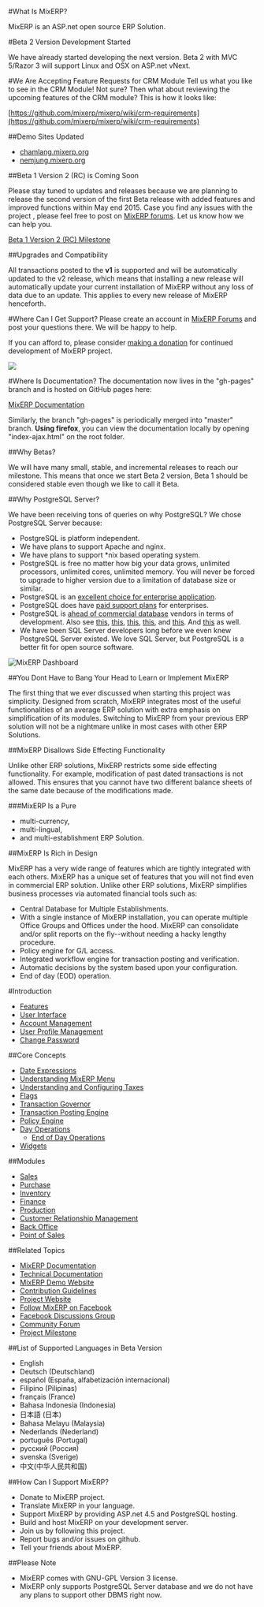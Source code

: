 #What Is MixERP?

MixERP is an ASP.net open source ERP Solution.

#Beta 2 Version Development Started

We have already started developing the next version. Beta 2 with MVC 5/Razor 3 will support Linux and OSX on ASP.net vNext. 

#We Are Accepting Feature Requests for CRM Module
Tell us what you like to see in the CRM Module! Not sure? Then what about reviewing the upcoming features of the CRM module? This is how it looks like:

[https://github.com/mixerp/mixerp/wiki/crm-requirements](https://github.com/mixerp/mixerp/wiki/crm-requirements)

##Demo Sites Updated

* [chamlang.mixerp.org](http://chamlang.mixerp.org)
* [nemjung.mixerp.org](http://nemjung.mixerp.org) 

##Beta 1 Version 2 (RC) is Coming Soon

Please stay tuned to updates and releases because we are planning to release the second version of the first Beta release with added features and improved functions within May end 2015. Case you find any issues with the project , please feel free to post on [MixERP forums](http://mixerp.org/forum). Let us know how we can help you.

[Beta 1 Version 2 (RC) Milestone](https://github.com/mixerp/mixerp/milestones/Beta%201%20Version%202%20%28RC%29)

##Upgrades and Compatibility

All transactions posted to the **v1** is supported and will be automatically updated to the v2 release, which means that installing a new release will automatically update your current installation of MixERP without any loss of data due to an update. This applies to every new release of MixERP henceforth.

#Where Can I Get Support?
Please create an account in [MixERP Forums](http://mixerp.org/forum) and post your questions there. We will be happy to help.

If you can afford to, please consider [making a donation](http://www.mixerp.org/donate) for continued development of MixERP project.

<a href="http://www.mixerp.org/donate"><img src="https://www.paypalobjects.com/en_US/i/btn/btn_donateCC_LG.gif"/></a>


#Where Is Documentation?
The documentation now lives in the "gh-pages" branch and is hosted on GitHub pages here:

[MixERP Documentation](http://docs.mixerp.org)

Similarly, the branch "gh-pages" is periodically merged into "master" branch. **Using firefox**, you can view the documentation locally by opening "index-ajax.html" on the root folder.

##Why Betas?

We will have many small, stable, and incremental releases to reach our milestone. This means that once we start Beta 2 version, Beta 1 should be considered stable even though we like to call it Beta.

##Why PostgreSQL Server?

We have been receiving tons of queries on why PostgreSQL? We chose PostgreSQL Server because:

* PostgreSQL is platform independent.
* We have plans to support Apache and nginx.
* We have plans to support *nix based operating system.
* PostgreSQL is free no matter how big your data grows, unlimited processors, unlimited cores, unlimited memory. You will never be forced to upgrade to higher version due to a limitation of database size or similar.
* PostgreSQL is an [excellent choice for enterprise application](http://www.computerweekly.com/feature/Hot-skills-PostgreSQL).
* PostgreSQL does have [paid support plans](http://www.infoworld.com/article/2617783/open-source-software/the-stealth-success-of-postgresql.html) for enterprises.
* PostgreSQL is [ahead of commercial database](http://www.infoworld.com/article/2608863/nosql/postgresql-ramps-up-its-nosql-game.html) vendors in terms of development. Also see [this](https://wiki.postgresql.org/wiki/What%27s_new_in_PostgreSQL_9.0), [this](https://wiki.postgresql.org/wiki/What%27s_new_in_PostgreSQL_9.1), [this](https://wiki.postgresql.org/wiki/What%27s_new_in_PostgreSQL_9.2), [this](https://wiki.postgresql.org/wiki/What%27s_new_in_PostgreSQL_9.3), and [this](https://wiki.postgresql.org/wiki/What%27s_new_in_PostgreSQL_9.4). And [this](http://www.postgresql.org/docs/9.4/static/release-9-4-1.html) as well.
* We have been SQL Server developers long before we even knew PostgreSQL Server existed. We love SQL Server, but PostgreSQL is a better fit for open source software.

![MixERP Dashboard](http://mixerp.org/images/features/mixerp-dashboard.png)

##You Dont Have to Bang Your Head to Learn or Implement MixERP

The first thing that we ever discussed when starting this project was simplicity. Designed from scratch, MixERP integrates most of the useful functionalities of an average ERP solution with extra emphasis on simplification of its modules. Switching to MixERP from your previous ERP solution will not be a nightmare unlike in most cases with other ERP Solutions.

##MixERP Disallows Side Effecting Functionality

Unlike other ERP solutions, MixERP restricts some side effecting functionality. For example, modification of past dated transactions is not allowed. This ensures that you cannot have two different balance sheets of the same date because of the modifications made. 

###MixERP Is a Pure
* multi-currency,
* multi-lingual, 
* and multi-establishment ERP Solution.

##MixERP Is Rich in Design

MixERP has a very wide range of features which are tightly integrated with each others. MixERP has a unique set of features that you will not find even in commercial ERP solution. Unlike other ERP solutions, MixERP simplifies business processes via automated financial tools such as:

* Central Database for Multiple Establishments.
* With a single instance of MixERP installation, you can operate multiple Office Groups and Offices under the hood. MixERP can consolidate and/or split reports on the fly--without needing a hacky lengthy procedure. 
* Policy engine for G/L access.
* Integrated workflow engine for transaction posting and verification.
* Automatic decisions by the system based upon your configuration.
* End of day (EOD) operation.


#Introduction
 - [Features](http://docs.mixerp.org/documentation/features)
 - [User Interface](http://docs.mixerp.org/documentation/user-interface)
 - [Account Management](http://docs.mixerp.org/documentation/account-management)
  - [User Profile Management](http://docs.mixerp.org/documentation/profile-management)
  - [Change Password](http://docs.mixerp.org/documentation/change-password)

##Core Concepts
- [Date Expressions](http://docs.mixerp.org/documentation/date-expressions)
- [Understanding MixERP Menu](http://docs.mixerp.org/documentation/understanding-menu)
- [Understanding and Configuring Taxes](http://docs.mixerp.org/documentation/understanding-and-configuring-taxes)
- [Flags](http://docs.mixerp.org/documentation/flags)
- [Transaction Governor](http://docs.mixerp.org/documentation/transaction-governor)
 - [Transaction Posting Engine](http://docs.mixerp.org/documentation/transaction-posting-engine)
 - [Policy Engine](http://docs.mixerp.org/documentation/policy-engine)
 - [Day Operations](http://docs.mixerp.org/documentation/day-operations)
    - [End of Day Operations](http://docs.mixerp.org/documentation/eod-operations)
- [Widgets](http://docs.mixerp.org/documentation/widgets)

##Modules
- [Sales](http://docs.mixerp.org/documentation/sales)
- [Purchase](http://docs.mixerp.org/documentation/purchase)
- [Inventory](http://docs.mixerp.org/documentation/inventory)
- [Finance](http://docs.mixerp.org/documentation/finance)
- [Production](http://docs.mixerp.org/documentation/production)
- [Customer Relationship Management](http://docs.mixerp.org/documentation/crm)
- [Back Office](http://docs.mixerp.org/documentation/back-office)
- [Point of Sales](http://docs.mixerp.org/documentation/point-of-sales)

##Related Topics
* [MixERP Documentation](http://docs.mixerp.org)
* [Technical Documentation](http://docs.mixerp.org/documentation/technical-documentation)
* <a href="http://demo.mixerp.org" target="_blank">MixERP Demo Website</a>
* [Contribution Guidelines](http://docs.mixerp.org/documentation/contribution-guidelines)
* <a href="http://mixerp.org/" target="_blank">Project Website</a>
* <a href="http://facebook.com/mixoferp/" target="_blank">Follow MixERP on Facebook</a>
* <a href="http://www.facebook.com/groups/183076085203506/" target="_blank">Facebook Discussions Group</a>
* <a href="http://mixerp.org/forum/" target="_blank">Community Forum</a>
* [Project Milestone](http://docs.mixerp.org/milestone)

##List of Supported Languages in Beta Version
* English
* Deutsch (Deutschland)
* español (España, alfabetización internacional)
* Filipino (Pilipinas)
* français (France)
* Bahasa Indonesia (Indonesia)
* 日本語 (日本)
* Bahasa Melayu (Malaysia)
* Nederlands (Nederland)
* português (Portugal)
* русский (Россия)
* svenska (Sverige)
* 中文(中华人民共和国)

##How Can I Support MixERP?

* Donate to MixERP project.
* Translate MixERP in your language.
* Support MixERP by providing ASP.net 4.5 and PostgreSQL hosting.
* Build and host MixERP on your development server.
* Join us by following this project.
* Report bugs and/or issues on github.
* Tell your friends about MixERP.

##Please Note
* MixERP comes with GNU-GPL Version 3 license.
* MixERP only supports PostgreSQL Server database and we do not have any plans to support other DBMS right now.